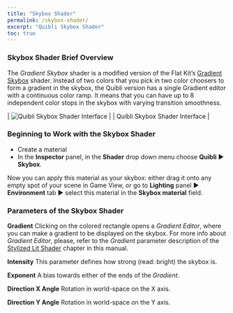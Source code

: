 ```yaml
---
title: "Skybox Shader"
permalink: /skybox-shader/
excerpt: "Quibli Skybox Shader"
toc: true
---
```


### Skybox Shader Brief Overview
The _Gradient Skybox_ shader is a modified version of the Flat Kit’s [Gradient Skybox](https://flatkit.dustyroom.com/#34-gradient-skybox-shader) shader.
Instead of two colors that you pick in two color choosers to form a gradient in the skybox, the Quibli version has a single Gradient editor with a continuous color ramp. It means that you can have up to 8 independent color stops in the skybox with varying transition smoothness.

| ![Quibli Skybox Shader Interface](/quibli-doc/assets/images/manual_images/quibli_skybox_shader_interface.jpg) |
| Quibli Skybox Shader Interface |

### Beginning to Work with the Skybox Shader
* Create a material
* In the **Inspector** panel, in the **Shader** drop down menu choose **Quibli** ▶︎ **Skybox**.

Now you can apply this material as your skybox: either drag it onto any empty spot of your scene in Game View, or go to **Lighting** panel ▶︎ **Environment** tab ▶︎ select this material in the **Skybox material** field.


### Parameters of the Skybox Shader
**Gradient** Clicking on the colored rectangle opens a _Gradient Editor_, where you can make a gradient to be displayed on the skybox. For more info about _Gradient Editor_, please, refer to the _Gradient_ parameter description of the [Stylized Lit Shader](../stylized-lit-shader) chapter in this manual.  

**Intensity** This parameter defines how strong (read: bright) the skybox is.  

**Exponent** A bias towards either of the ends of the _Gradient_.  

**Direction X Angle** Rotation in world-space on the X axis.  


**Direction Y Angle** Rotation in world-space on the Y axis.

